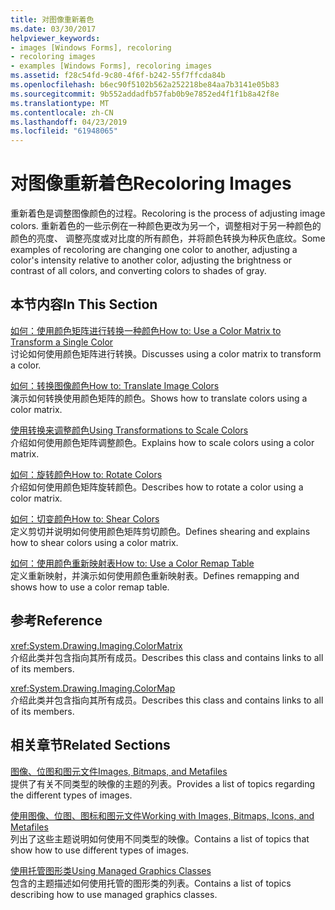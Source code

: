 ```yaml
---
title: 对图像重新着色
ms.date: 03/30/2017
helpviewer_keywords:
- images [Windows Forms], recoloring
- recoloring images
- examples [Windows Forms], recoloring images
ms.assetid: f28c54fd-9c80-4f6f-b242-55f7ffcda84b
ms.openlocfilehash: b6ec90f5102b562a252218be84aa7b3141e05b83
ms.sourcegitcommit: 9b552addadfb57fab0b9e7852ed4f1f1b8a42f8e
ms.translationtype: MT
ms.contentlocale: zh-CN
ms.lasthandoff: 04/23/2019
ms.locfileid: "61948065"
---
```

# <a name="recoloring-images"></a><span data-ttu-id="a0455-102">对图像重新着色</span><span class="sxs-lookup"><span data-stu-id="a0455-102">Recoloring Images</span></span>
<span data-ttu-id="a0455-103">重新着色是调整图像颜色的过程。</span><span class="sxs-lookup"><span data-stu-id="a0455-103">Recoloring is the process of adjusting image colors.</span></span> <span data-ttu-id="a0455-104">重新着色的一些示例在一种颜色更改为另一个，调整相对于另一种颜色的颜色的亮度、 调整亮度或对比度的所有颜色，并将颜色转换为种灰色底纹。</span><span class="sxs-lookup"><span data-stu-id="a0455-104">Some examples of recoloring are changing one color to another, adjusting a color's intensity relative to another color, adjusting the brightness or contrast of all colors, and converting colors to shades of gray.</span></span>  
  
## <a name="in-this-section"></a><span data-ttu-id="a0455-105">本节内容</span><span class="sxs-lookup"><span data-stu-id="a0455-105">In This Section</span></span>  
 [<span data-ttu-id="a0455-106">如何：使用颜色矩阵进行转换一种颜色</span><span class="sxs-lookup"><span data-stu-id="a0455-106">How to: Use a Color Matrix to Transform a Single Color</span></span>](how-to-use-a-color-matrix-to-transform-a-single-color.md)  
 <span data-ttu-id="a0455-107">讨论如何使用颜色矩阵进行转换。</span><span class="sxs-lookup"><span data-stu-id="a0455-107">Discusses using a color matrix to transform a color.</span></span>  
  
 [<span data-ttu-id="a0455-108">如何：转换图像颜色</span><span class="sxs-lookup"><span data-stu-id="a0455-108">How to: Translate Image Colors</span></span>](how-to-translate-image-colors.md)  
 <span data-ttu-id="a0455-109">演示如何转换使用颜色矩阵的颜色。</span><span class="sxs-lookup"><span data-stu-id="a0455-109">Shows how to translate colors using a color matrix.</span></span>  
  
 [<span data-ttu-id="a0455-110">使用转换来调整颜色</span><span class="sxs-lookup"><span data-stu-id="a0455-110">Using Transformations to Scale Colors</span></span>](using-transformations-to-scale-colors.md)  
 <span data-ttu-id="a0455-111">介绍如何使用颜色矩阵调整颜色。</span><span class="sxs-lookup"><span data-stu-id="a0455-111">Explains how to scale colors using a color matrix.</span></span>  
  
 [<span data-ttu-id="a0455-112">如何：旋转颜色</span><span class="sxs-lookup"><span data-stu-id="a0455-112">How to: Rotate Colors</span></span>](how-to-rotate-colors.md)  
 <span data-ttu-id="a0455-113">介绍如何使用颜色矩阵旋转颜色。</span><span class="sxs-lookup"><span data-stu-id="a0455-113">Describes how to rotate a color using a color matrix.</span></span>  
  
 [<span data-ttu-id="a0455-114">如何：切变颜色</span><span class="sxs-lookup"><span data-stu-id="a0455-114">How to: Shear Colors</span></span>](how-to-shear-colors.md)  
 <span data-ttu-id="a0455-115">定义剪切并说明如何使用颜色矩阵剪切颜色。</span><span class="sxs-lookup"><span data-stu-id="a0455-115">Defines shearing and explains how to shear colors using a color matrix.</span></span>  
  
 [<span data-ttu-id="a0455-116">如何：使用颜色重新映射表</span><span class="sxs-lookup"><span data-stu-id="a0455-116">How to: Use a Color Remap Table</span></span>](how-to-use-a-color-remap-table.md)  
 <span data-ttu-id="a0455-117">定义重新映射，并演示如何使用颜色重新映射表。</span><span class="sxs-lookup"><span data-stu-id="a0455-117">Defines remapping and shows how to use a color remap table.</span></span>  
  
## <a name="reference"></a><span data-ttu-id="a0455-118">参考</span><span class="sxs-lookup"><span data-stu-id="a0455-118">Reference</span></span>  
 <xref:System.Drawing.Imaging.ColorMatrix>  
 <span data-ttu-id="a0455-119">介绍此类并包含指向其所有成员。</span><span class="sxs-lookup"><span data-stu-id="a0455-119">Describes this class and contains links to all of its members.</span></span>  
  
 <xref:System.Drawing.Imaging.ColorMap>  
 <span data-ttu-id="a0455-120">介绍此类并包含指向其所有成员。</span><span class="sxs-lookup"><span data-stu-id="a0455-120">Describes this class and contains links to all of its members.</span></span>  
  
## <a name="related-sections"></a><span data-ttu-id="a0455-121">相关章节</span><span class="sxs-lookup"><span data-stu-id="a0455-121">Related Sections</span></span>  
 [<span data-ttu-id="a0455-122">图像、位图和图元文件</span><span class="sxs-lookup"><span data-stu-id="a0455-122">Images, Bitmaps, and Metafiles</span></span>](images-bitmaps-and-metafiles.md)  
 <span data-ttu-id="a0455-123">提供了有关不同类型的映像的主题的列表。</span><span class="sxs-lookup"><span data-stu-id="a0455-123">Provides a list of topics regarding the different types of images.</span></span>  
  
 [<span data-ttu-id="a0455-124">使用图像、位图、图标和图元文件</span><span class="sxs-lookup"><span data-stu-id="a0455-124">Working with Images, Bitmaps, Icons, and Metafiles</span></span>](working-with-images-bitmaps-icons-and-metafiles.md)  
 <span data-ttu-id="a0455-125">列出了这些主题说明如何使用不同类型的映像。</span><span class="sxs-lookup"><span data-stu-id="a0455-125">Contains a list of topics that show how to use different types of images.</span></span>  
  
 [<span data-ttu-id="a0455-126">使用托管图形类</span><span class="sxs-lookup"><span data-stu-id="a0455-126">Using Managed Graphics Classes</span></span>](using-managed-graphics-classes.md)  
 <span data-ttu-id="a0455-127">包含的主题描述如何使用托管的图形类的列表。</span><span class="sxs-lookup"><span data-stu-id="a0455-127">Contains a list of topics describing how to use managed graphics classes.</span></span>
